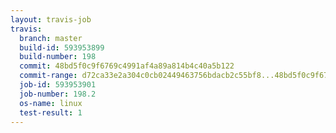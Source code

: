 ```yaml
---
layout: travis-job
travis:
  branch: master
  build-id: 593953899
  build-number: 198
  commit: 48bd5f0c9f6769c4991af4a89a814b4c40a5b122
  commit-range: d72ca33e2a304c0cb02449463756bdacb2c55bf8...48bd5f0c9f6769c4991af4a89a814b4c40a5b122
  job-id: 593953901
  job-number: 198.2
  os-name: linux
  test-result: 1
---
```

